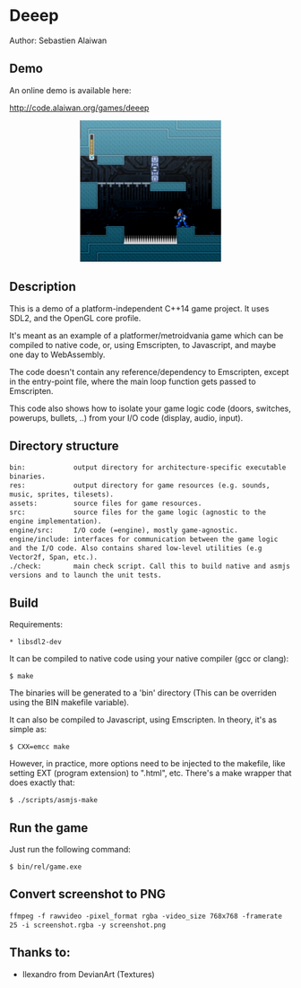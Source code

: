 # Deeep

Author: Sebastien Alaiwan

Demo
----

An online demo is available here:

http://code.alaiwan.org/games/deeep

<p align="center"><img src="doc/screenshot.jpg" width="50%"></p>

Description
-----------

This is a demo of a platform-independent C++14 game project.
It uses SDL2, and the OpenGL core profile.

It's meant as an example of a platformer/metroidvania game
which can be compiled to native code, or, using Emscripten, to Javascript,
and maybe one day to WebAssembly.

The code doesn't contain any reference/dependency to Emscripten, except in the
entry-point file, where the main loop function gets passed to Emscripten.

This code also shows how to isolate your game logic code (doors, switches,
powerups, bullets, ..) from your I/O code (display, audio, input).

Directory structure
-------------------

```
bin:            output directory for architecture-specific executable binaries.
res:            output directory for game resources (e.g. sounds, music, sprites, tilesets).
assets:         source files for game resources.
src:            source files for the game logic (agnostic to the engine implementation).
engine/src:     I/O code (=engine), mostly game-agnostic.
engine/include: interfaces for communication between the game logic and the I/O code. Also contains shared low-level utilities (e.g Vector2f, Span, etc.).
./check:        main check script. Call this to build native and asmjs versions and to launch the unit tests.
```


Build
-----

Requirements:
```
* libsdl2-dev
```

It can be compiled to native code using your native compiler (gcc or clang):

```
$ make
```

The binaries will be generated to a 'bin' directory
(This can be overriden using the BIN makefile variable).

It can also be compiled to Javascript, using Emscripten.
In theory, it's as simple as:

```
$ CXX=emcc make
```

However, in practice, more options need to be injected to the makefile,
like setting EXT (program extension) to ".html", etc.
There's a make wrapper that does exactly that:

```
$ ./scripts/asmjs-make
```

Run the game
------------

Just run the following command:

```
$ bin/rel/game.exe
```

Convert screenshot to PNG
-------------------------

```
ffmpeg -f rawvideo -pixel_format rgba -video_size 768x768 -framerate 25 -i screenshot.rgba -y screenshot.png
```

Thanks to:
----------

- llexandro from DevianArt (Textures)

